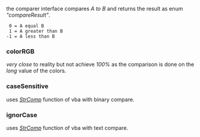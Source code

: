the comparer interface compares _A to B_ and returns the result as enum _"compareResult"_.
```
 0 = A equal B
 1 = A greater than B
-1 = A less than B
```

### colorRGB
_very close_ to reality but not achieve _100%_ as the comparison is done on the _long_ value of the colors.

### caseSensitive
uses _[StrComp](https://learn.microsoft.com/en-us/office/vba/language/reference/user-interface-help/strcomp-function)_ function of vba with binary compare.
### ignorCase
uses _[StrComp](https://learn.microsoft.com/en-us/office/vba/language/reference/user-interface-help/strcomp-function)_ function of vba with text compare.
